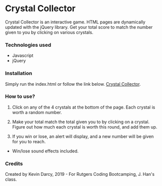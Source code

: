 # Crystal Collector

Crystal Collector is an interactive game. HTML pages are dynamically updated with the jQuery library. Get your total score to match the number given to you by clicking on various crystals.

### Technologies used
* Javascript
* jQuery

### Installation
Simply run the index.html or follow the link below.
[Crystal Collector](https://k-darc.github.io/Crystal-Collector/).

### How to use?
1. Click on any of the 4 crystals at the bottom of the page. Each crystal is worth a random number.

2. Make your total match the total given you to by clicking on a crystal. Figure out how much each crystal is worth this round, and add them up.

3. If you win or lose, an alert will display, and a new number will be given for you to reach.

* Win/lose sound effects included.

### Credits
Created by Kevin Darcy, 2019 - For Rutgers Coding Bootcamping, J. Han's class.

